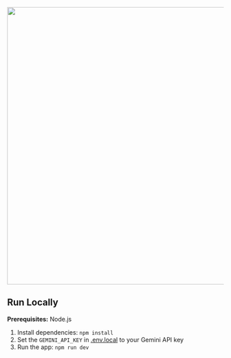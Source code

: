 <div align="center">
<img width="1280" height="646" alt="GHBanner" src="https://i.ibb.co/Cp7XYN0j/Screenshot-2025-09-25-183333.png" />
</div>



## Run Locally

**Prerequisites:**  Node.js


1. Install dependencies:
   `npm install`
2. Set the `GEMINI_API_KEY` in [.env.local](.env.local) to your Gemini API key
3. Run the app:
   `npm run dev`
